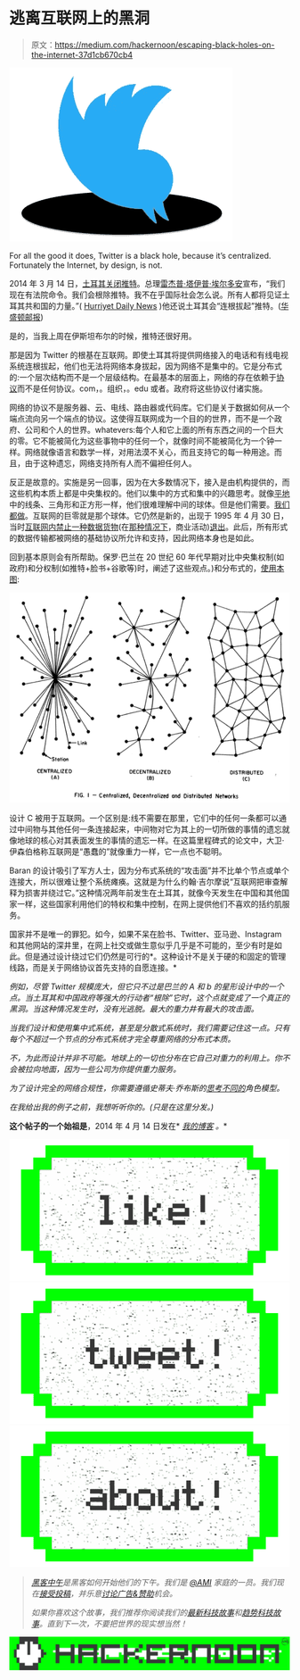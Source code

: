 # 逃离互联网上的黑洞

> 原文：<https://medium.com/hackernoon/escaping-black-holes-on-the-internet-37d1cb670cb4>

![](img/ddc317dd8614444d24b73a17bb128d80.png)

For all the good it does, Twitter is a black hole, because it’s centralized. Fortunately the Internet, by design, is not.

2014 年 3 月 14 日，[土耳其关闭推特](http://www.reuters.com/article/2014/03/21/us-turkey-twitter-idUSBREA2K0CB20140321)。总理[雷杰普·塔伊普·埃尔多安](http://en.wikipedia.org/wiki/Recep_Tayyip_Erdo%C4%9Fan)宣布，“我们现在有法院命令。我们会根除推特。我不在乎国际社会怎么说。所有人都将见证土耳其共和国的力量。”( [Hurriyet Daily News](http://www.hurriyetdailynews.com/turkey-blocks-twitter-after-erdogan-vowed-eradication.aspx?pageID=238&nID=63884&NewsCatID=338) )他还说土耳其会“连根拔起”推特。([华盛顿邮报](http://www.washingtonpost.com/world/middle_east/turkey-blocks-access-to-twitter/2014/03/20/7bad19d2-b08c-11e3-b8b3-44b1d1cd4c1f_story.html))

是的，当我上周在伊斯坦布尔的时候，推特还很好用。

那是因为 Twitter 的根基在互联网。即使土耳其将提供网络接入的电话和有线电视系统连根拔起，他们也无法将网络本身拔起，因为网络不是集中的。它是分布式的:一个层次结构而不是一个层级结构。在最基本的层面上，网络的存在依赖于[协议](http://en.wikipedia.org/wiki/Communications_protocol)而不是任何协议。com，。组织，。edu 或者。政府将这些协议付诸实施。

网络的协议不是服务器、云、电线、路由器或代码库。它们是关于数据如何从一个端点流向另一个端点的协议。这使得互联网成为一个目的的世界，而不是一个政府、公司和个人的世界。whatevers:每个人和它上面的所有东西之间的一个巨大的零。它不能被简化为这些事物中的任何一个，就像时间不能被简化为一个钟一样。网络就像语言和数学一样，对用法漠不关心，而且支持它的每一种用途。而且，由于这种遗忘，网络支持所有人而不偏袒任何人。

反正是故意的。实施是另一回事，因为在大多数情况下，接入是由机构提供的，而这些机构本质上都是中央集权的。他们以集中的方式和集中的兴趣思考。就像[平地](https://en.wikipedia.org/wiki/Flatland)中的线条、三角形和正方形一样，他们很难理解中间的球体。但是他们需要。[我们都做](http://www.linuxjournal.com/content/opening-minds-spheres-among-us)。互联网的巨零就是那个球体。它仍然是新的，出现于 1995 年 4 月 30 日，当时[互联网内禁止一种数据货物](https://en.wikipedia.org/wiki/National_Science_Foundation_Network)(在[那种情况下](https://en.wikipedia.org/wiki/National_Science_Foundation_Network#Acceptable_Use_Policy_.28AUP.29)，商业活动)[退出](https://en.wikipedia.org/wiki/National_Science_Foundation_Network#Privatization_and_a_new_network_architecture)。此后，所有形式的数据传输都被网络的基础协议所允许和支持，因此网络本身也是如此。

回到基本原则会有所帮助。保罗·巴兰在 20 世纪 60 年代早期对比中央集权制(如政府)和分权制(如推特+脸书+谷歌等)时，阐述了这些观点。)和分布式的，[使用本图](http://www.rand.org/about/history/baran-list.html):

![](img/4d6f204e100fd08c3931c4a684ce1106.png)

设计 C 被用于互联网。一个区别是:线不需要在那里，它们中的任何一条都可以通过中间物与其他任何一条连接起来，中间物对它为其上的一切所做的事情的遗忘就像地球的核心对其表面发生的事情的遗忘一样。在这篇里程碑式的论文中，大卫·伊森伯格称互联网是“愚蠢的”就像重力一样，它一点也不聪明。

Baran 的设计吸引了军方人士，因为分布式系统的“攻击面”并不比单个节点或单个连接大，所以很难让整个系统瘫痪。这就是为什么约翰·吉尔摩说“互联网把审查解释为损害并绕过它。”这种情况两年前发生在土耳其，就像今天发生在中国和其他国家一样，这些国家利用他们的特权和集中控制，在网上提供他们不喜欢的括约肌服务。

国家并不是唯一的罪犯。如今，如果不呆在脸书、Twitter、亚马逊、Instagram 和其他网站的深井里，在网上社交或做生意似乎几乎是不可能的，至少有时是如此。但是通过设计绕过它们仍然是可行的*。这种设计不是关于硬的和固定的管理线路，而是关于网络协议首先支持的自愿连接。*

*例如，尽管 Twitter 规模庞大，但它只不过是巴兰的 A 和 b 的星形设计中的一个点。当土耳其和中国政府等强大的行动者“根除”它时，这个点就变成了一个真正的黑洞。当这种情况发生时，没有光逃脱。最大的重力井有最大的攻击面。*

*当我们设计和使用集中式系统，甚至是分散式系统时，我们需要记住这一点。只有每个不超过一个节点的分布式系统才完全尊重网络的分布式本质。*

*不，为此而设计并非不可能。地球上的一切也分布在它自己对重力的利用上。你不会被拉向地面，因为一些公司为你提供重力服务。*

*为了设计完全的网络合规性，你需要遵循史蒂夫·乔布斯的[思考不同的](https://www.google.com/search?q=think+different+einstein)角色模型。*

*在我给出我的例子之前，我想听听你的。(只是在这里分发。)*

**这个帖子的一个始祖是**，2014 年 4 月 14 日发在* [*我的博客*](http://blogs.harvard.edu/doc/) *。**

*[![](img/50ef4044ecd4e250b5d50f368b775d38.png)](http://bit.ly/HackernoonFB)**[![](img/979d9a46439d5aebbdcdca574e21dc81.png)](https://goo.gl/k7XYbx)**[![](img/2930ba6bd2c12218fdbbf7e02c8746ff.png)](https://goo.gl/4ofytp)*

> *[黑客中午](http://bit.ly/Hackernoon)是黑客如何开始他们的下午。我们是 [@AMI](http://bit.ly/atAMIatAMI) 家庭的一员。我们现在[接受投稿](http://bit.ly/hackernoonsubmission)，并乐意[讨论广告&赞助](mailto:partners@amipublications.com)机会。*
> 
> *如果你喜欢这个故事，我们推荐你阅读我们的[最新科技故事](http://bit.ly/hackernoonlatestt)和[趋势科技故事](https://hackernoon.com/trending)。直到下一次，不要把世界的现实想当然！*

*[![](img/be0ca55ba73a573dce11effb2ee80d56.png)](https://goo.gl/Ahtev1)*